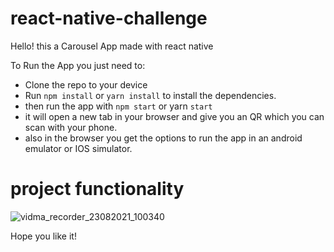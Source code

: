 # react-native-challenge

Hello! this a Carousel App made with react native

To Run the App you just need to:

- Clone the repo to your device
- Run <code>npm install</code> or <code>yarn install</code> to install the dependencies.
- then run the app with <code>npm start</code> or yarn <code>start</code>
- it  will open a new tab in your browser and give you an QR which you can scan with your phone.
- also in the browser you get the options to run the app in an android emulator or IOS simulator.

# project functionality


![vidma_recorder_23082021_100340](https://user-images.githubusercontent.com/77363543/130482608-bbe9b86e-06d2-4e04-a1d6-60ba47eeca40.gif)

Hope you like it!
